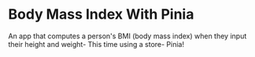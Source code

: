 # Body Mass Index With Pinia

An app that computes a person's BMI (body mass index) when they input their height and weight-
This time using a store- Pinia!
